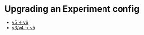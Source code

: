 # Upgrading an Experiment config

* [v5 &rarr; v6](experiments/upgrade-to-v6.md)
* [v3/v4 &rarr; v5](experiments/upgrade-to-v5.md)

